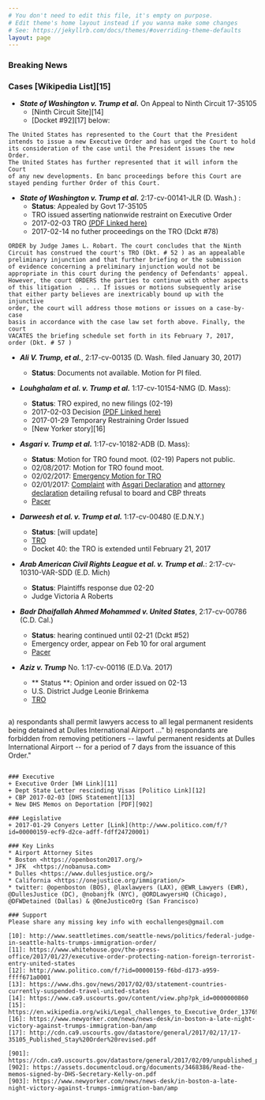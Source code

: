```yaml
---
# You don't need to edit this file, it's empty on purpose.
# Edit theme's home layout instead if you wanna make some changes
# See: https://jekyllrb.com/docs/themes/#overriding-theme-defaults
layout: page
---
```

### Breaking News


### Cases [Wikipedia List][15]


* **_State of Washington v. Trump et al._** On Appeal to Ninth Circuit 17-35105 
    + [Ninth Circuit Site][14]
    + [Docket #92][17] below:
```
The United States has represented to the Court that the President 
intends to issue a new Executive Order and has urged the Court to hold 
its consideration of the case until the President issues the new Order. 
The United States has further represented that it will inform the Court
of any new developments. En banc proceedings before this Court are 
stayed pending further Order of this Court. 
```

* **_State of Washington v. Trump et al._** 2:17-cv-00141-JLR (D. Wash.) :
    + **Status**: Appealed by Govt 17-35105
    + TRO issued asserting nationwide restraint on Executive Order
    + 2017-02-03 TRO [(PDF Linked here)](../wdwa/2017-02-03_WDWA_TRO.pdf)
    + 2017-02-14 no futher proceedings on the TRO (Dckt #78)
```
ORDER by Judge James L. Robart. The court concludes that the Ninth 
Circuit has construed the court's TRO (Dkt. # 52 ) as an appealable 
preliminary injunction and that further briefing or the submission 
of evidence concerning a preliminary injunction would not be 
appropriate in this court during the pendency of Defendants' appeal. 
However, the court ORDERS the parties to continue with other aspects 
of this litigation  . . .. If issues or motions subsequently arise 
that either party believes are inextricably bound up with the injunctive 
order, the court will address those motions or issues on a case-by-case 
basis in accordance with the case law set forth above. Finally, the court 
VACATES the briefing schedule set forth in its February 7, 2017, 
order (Dkt. # 57 )
```

* **_Ali V. Trump, et al._**, 2:17-cv-00135 (D. Wash. filed January 30, 2017)
    + **Status**: Documents not available.  Motion for PI filed.


* **_Louhghalam et al. v. Trump et al._** 1:17-cv-10154-NMG (D. Mass): 
    + **Status**: TRO expired, no new filings (02-19) 
    + 2017-02-03 Decision [(PDF Linked here)](../mad/2017_02_03_TRO.pdf)
    + 2017-01-29 Temporary Restraining Order Issued
    + [New Yorker story][16]


* **_Asgari v. Trump et al._** 1:17-cv-10182-ADB (D. Mass):
    + **Status**: Motion for TRO found moot. (02-19)  Papers not public.
    + 02/08/2017: Motion for TRO found moot.
    + 02/02/2017: [Emergency Motion for TRO](../mad2/2017_02_02_EmergencyMotion.pdf)
    + 02/01/2017: [Complaint](../mad2/1-main.pdf) with [Asgari Declaration](../mad2/1-2.pdf) and [attorney declaration](../mad2/1-5.pdf) detailing refusal to board and CBP threats  
    + [Pacer](https://ecf.mad.uscourts.gov/)  


* **_Darweesh et al. v. Trump et al._** 1:17-cv-00480 (E.D.N.Y.)
  + **Status**: [will update]
  + [TRO](../edny1/2017_01_28_EDNY_TRO.pdf)
  + Docket 40: the TRO is extended until February 21, 2017

* **_Arab American Civil Rights League et al. v. Trump et al._**: 2:17-cv-10310-VAR-SDD (E.D. Mich)
  + **Status**: Plaintiffs response due 02-20
  + Judge Victoria A Roberts


* **_Badr Dhaifallah Ahmed Mohammed v. United States_**, 2:17-cv-00786 (C.D. Cal.)
  + **Status**: hearing continued until 02-21 (Dckt #52)
  + Emergency order, appear on Feb 10 for oral argument
  + [Pacer](https://ecf.cacd.uscourts.gov/)

* **_Aziz v. Trump_** No. 1:17-cv-00116 (E.D.Va. 2017)
  + ** Status **: Opinion and order issued on 02-13
  + U.S. District Judge Leonie Brinkema
  + [TRO](../edva1/TRO.pdf) 
  ```
a) respondants shall permit lawyers access to all legal permanent residents 
  being detained at Dulles International Airport ..." 
b) respondants are forbidden from removing petitioners -- lawful permanent
 residents at Dulles International Airport -- for a period of 7 days from 
 the issuance of this Order."
  ```

### Executive
  + Executive Order [WH Link][11]
  + Dept State Letter rescinding Visas [Politico Link][12]
  + CBP 2017-02-03 [DHS Statement][13]
  + New DHS Memos on Deportation [PDF][902]

### Legislative
  + 2017-01-29 Conyers Letter [Link](http://www.politico.com/f/?id=00000159-ecf9-d2ce-adff-fdff24720001)

### Key Links
* Airport Attorney Sites
  * Boston <https://openboston2017.org/>
  * JFK  <https://nobanusa.com>
  * Dulles <https://www.dullesjustice.org/>
  * California <https://onejustice.org/immigration/>
* twitter: @openboston (BOS), @laxlawyers (LAX), @EWR_Lawyers (EWR), @DullesJustice (DC), @nobanjfk (NYC), @ORDLawyersHQ (Chicago), @DFWDetained (Dallas) & @OneJusticeOrg (San Francisco)

### Support
Please share any missing key info with eochallenges@gmail.com

[10]: http://www.seattletimes.com/seattle-news/politics/federal-judge-in-seattle-halts-trumps-immigration-order/
[11]: https://www.whitehouse.gov/the-press-office/2017/01/27/executive-order-protecting-nation-foreign-terrorist-entry-united-states
[12]: http://www.politico.com/f/?id=00000159-f6bd-d173-a959-ffff671a0001
[13]: https://www.dhs.gov/news/2017/02/03/statement-countries-currently-suspended-travel-united-states
[14]: https://www.ca9.uscourts.gov/content/view.php?pk_id=0000000860
[15]: https://en.wikipedia.org/wiki/Legal_challenges_to_Executive_Order_13769
[16]: https://www.newyorker.com/news/news-desk/in-boston-a-late-night-victory-against-trumps-immigration-ban/amp
[17]: http://cdn.ca9.uscourts.gov/datastore/general/2017/02/17/17-35105_Published_Stay%20Order%20revised.pdf

[901]: https://cdn.ca9.uscourts.gov/datastore/general/2017/02/09/unpublished_procedural_order.pdf
[902]: https://assets.documentcloud.org/documents/3468386/Read-the-memos-signed-by-DHS-Secretary-Kelly-on.pdf
[903]: https://www.newyorker.com/news/news-desk/in-boston-a-late-night-victory-against-trumps-immigration-ban/amp


